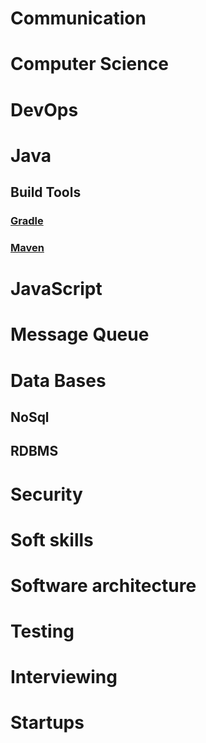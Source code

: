 # Communication
# Computer Science
# DevOps
# Java
## Build Tools
### [Gradle](Java/Build%20Tools/Gradle.md)
### [Maven](Java/Build%20Tools/Maven.md)

# JavaScript
# Message Queue
# Data Bases
## NoSql
## RDBMS
# Security

# Soft skills
# Software architecture
# Testing

# Interviewing

# Startups